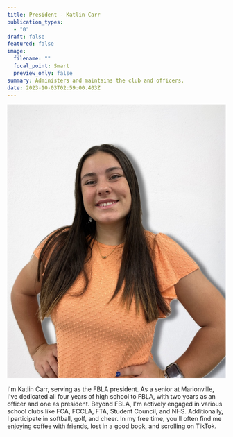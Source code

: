 ```yaml
---
title: President - Katlin Carr
publication_types:
  - "0"
draft: false
featured: false
image:
  filename: ""
  focal_point: Smart
  preview_only: false
summary: Administers and maintains the club and officers.
date: 2023-10-03T02:59:00.403Z
---
```

![](fbla-katlin-carr-pic.jpg)

I'm Katlin Carr, serving as the FBLA president. As a senior at Marionville, I've dedicated all four years of high school to FBLA, with two years as an officer and one as president. Beyond FBLA, I'm actively engaged in various school clubs like FCA, FCCLA, FTA, Student Council, and NHS. Additionally, I participate in softball, golf, and cheer. In my free time, you'll often find me enjoying coffee with friends, lost in a good book, and scrolling on TikTok.
